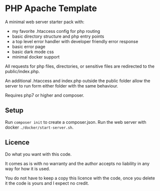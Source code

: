 # PHP Apache Template
A minimal web server starter pack with:
 - my favorite .htaccess config for php routing
 - basic directory structure and php entry points
 - a top level error handler with developer friendly error response 
 - basic error page 
 - basic dark mode css
 - minimal docker support

All requests for php files, directories, or sensitive files
are redirected to the public/index.php.

An additional .htaccess and index.php outside the public folder allow the server to run form either folder
with the same behaviour.

Requires php7 or higher and composer.

## Setup
Run `composer init` to create a composer.json.
Run the web server with docker `./docker/start-server.sh`.

## Licence
Do what you want with this code.

It comes as is with no warranty and the author
accepts no liability in any way for how it is used.

You do not have to keep a copy this licence with the code,
once you delete it the code is yours and I expect no credit.
